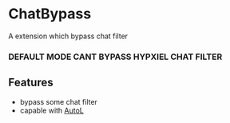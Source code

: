# ChatBypass

A extension which bypass chat filter
### DEFAULT MODE CANT BYPASS HYPXIEL CHAT FILTER
## **Features**
- bypass some chat filter
- capable with [AutoL](https://github.com/opai-client/AutoL)


